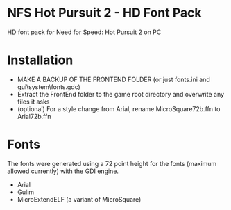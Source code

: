# NFS Hot Pursuit 2 - HD Font Pack
HD font pack for Need for Speed: Hot Pursuit 2 on PC

# Installation
- MAKE A BACKUP OF THE FRONTEND FOLDER (or just fonts.ini and gui\system\fonts.gdc)
- Extract the FrontEnd folder to the game root directory and overwrite any files it asks
- (optional) For a style change from Arial, rename MicroSquare72b.ffn to Arial72b.ffn

# Fonts
The fonts were generated using a 72 point height for the fonts (maximum allowed currently) with the GDI engine.

- Arial
- Gulim
- MicroExtendELF (a variant of MicroSquare)
